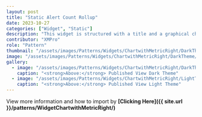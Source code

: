 ```yaml
---
layout: post
title: "Static Alert Count Rollup"
date: 2023-10-27
categories: ["Widget", "Static"]
description: "This widget is structured with a title and a graphical chart positioned on the left side, while on the right side, there is another title paired with a corresponding numerical value."
contributor: "XMPro"
role: "Pattern"
thumbnail: "/assets/images/Patterns/Widgets/ChartwithMetricRight/DarkTheme/ChartWithMetricRightPublishedMode.png"
image: "/assets/images/Patterns/Widgets/ChartwithMetricRight/DarkTheme/AlertCountRollupStaticPublishedMode.png"
gallery:
  - image: "/assets/images/Patterns/Widgets/ChartwithMetricRight/DarkTheme/ChartWithMetricRightPublishedMode.png"
    caption: "<strong>Above:</strong> Published View Dark Theme"
  - image: "/assets/images/Patterns/Widgets/ChartwithMetricRight/LightTheme/ChartWithMetricRightPublishedMode.png"
    caption: "<strong>Above:</strong> Published View Light Theme"
---
```


View more information and how to import by <strong>[Clicking Here]({{ site.url }}/patterns/WidgetChartwithMetricRight/)</strong>